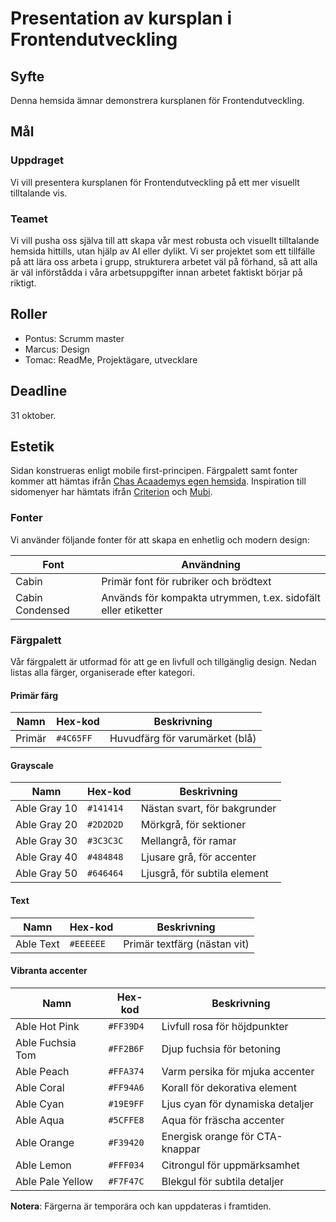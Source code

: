 # Presentation av kursplan i Frontendutveckling

## Syfte

Denna hemsida ämnar demonstrera kursplanen för Frontendutveckling.

## Mål

### Uppdraget

Vi vill presentera kursplanen för Frontendutveckling på ett mer visuellt tilltalande vis.

### Teamet

Vi vill pusha oss själva till att skapa vår mest robusta och visuellt tilltalande hemsida hittills, utan hjälp av AI eller dylikt. Vi ser projektet som ett tillfälle på att lära oss arbeta i grupp, strukturera arbetet väl på förhand, så att alla är väl införstådda i våra arbetsuppgifter innan arbetet faktiskt börjar på riktigt.

## Roller

- Pontus: Scrumm master
- Marcus: Design
- Tomac: ReadMe, Projektägare, utvecklare

## Deadline

31 oktober.

## Estetik

Sidan konstrueras enligt mobile first-principen. Färgpalett samt fonter kommer att hämtas ifrån [Chas Acaademys egen hemsida](https://chasacademy.se/).
Inspiration till sidomenyer har hämtats ifrån [Criterion](https://www.criterion.com/) och [Mubi](https://mubi.com/).

### Fonter

Vi använder följande fonter för att skapa en enhetlig och modern design:

| Font            | Användning                                                    |
| --------------- | ------------------------------------------------------------- |
| Cabin           | Primär font för rubriker och brödtext                         |
| Cabin Condensed | Används för kompakta utrymmen, t.ex. sidofält eller etiketter |

### Färgpalett

Vår färgpalett är utformad för att ge en livfull och tillgänglig design. Nedan listas alla färger, organiserade efter kategori.

#### Primär färg

| Namn   | Hex-kod   | Beskrivning                    |
| ------ | --------- | ------------------------------ |
| Primär | `#4C65FF` | Huvudfärg för varumärket (blå) |

#### Grayscale

| Namn         | Hex-kod   | Beskrivning                  |
| ------------ | --------- | ---------------------------- |
| Able Gray 10 | `#141414` | Nästan svart, för bakgrunder |
| Able Gray 20 | `#2D2D2D` | Mörkgrå, för sektioner       |
| Able Gray 30 | `#3C3C3C` | Mellangrå, för ramar         |
| Able Gray 40 | `#484848` | Ljusare grå, för accenter    |
| Able Gray 50 | `#646464` | Ljusgrå, för subtila element |

#### Text

| Namn      | Hex-kod   | Beskrivning                  |
| --------- | --------- | ---------------------------- |
| Able Text | `#EEEEEE` | Primär textfärg (nästan vit) |

#### Vibranta accenter

| Namn             | Hex-kod   | Beskrivning                      |
| ---------------- | --------- | -------------------------------- |
| Able Hot Pink    | `#FF39D4` | Livfull rosa för höjdpunkter     |
| Able Fuchsia Tom | `#FF2B6F` | Djup fuchsia för betoning        |
| Able Peach       | `#FFA374` | Varm persika för mjuka accenter  |
| Able Coral       | `#FF94A6` | Korall för dekorativa element    |
| Able Cyan        | `#19E9FF` | Ljus cyan för dynamiska detaljer |
| Able Aqua        | `#5CFFE8` | Aqua för fräscha accenter        |
| Able Orange      | `#F39420` | Energisk orange för CTA-knappar  |
| Able Lemon       | `#FFF034` | Citrongul för uppmärksamhet      |
| Able Pale Yellow | `#F7F47C` | Blekgul för subtila detaljer     |

**Notera**: Färgerna är temporära och kan uppdateras i framtiden.
